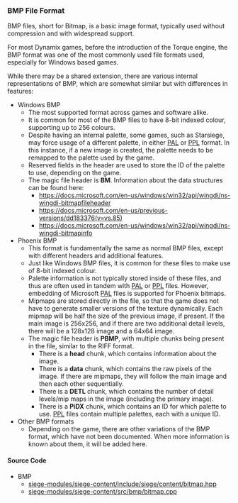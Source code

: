 ### BMP File Format

BMP files, short for Bitmap, is a basic image format, typically used without compression and with widespread support.

For most Dynamix games, before the introduction of the Torque engine, the BMP format was one of the most commonly used file formats used, especially for Windows based games.

While there may be a shared extension, there are various internal representations of BMP, which are somewhat similar but with differences in features:

* Windows BMP
  * The most supported format across games and software alike.
  * It is common for most of the BMP files to have 8-bit indexed colour, supporting up to 256 colours.
  * Despite having an internal palette, some games, such as Starsiege, may force usage of a different palette, in either [PAL](PAL.md) or [PPL](PPL.md) format. In this instance, if a new image is created, the palette needs to be remapped to the palette used by the game.
  * Reserved fields in the header are used to store the ID of the palette to use, depending on the game.
  * The magic file header is **BM**. Information about the data structures can be found here:
    * https://docs.microsoft.com/en-us/windows/win32/api/wingdi/ns-wingdi-bitmapfileheader
    * https://docs.microsoft.com/en-us/previous-versions/dd183376(v=vs.85)
    * https://docs.microsoft.com/en-us/windows/win32/api/wingdi/ns-wingdi-bitmapinfo
* Phoenix BMP
  * This format is fundamentally the same as normal BMP files, except with different headers and additional features.
  * Just like Windows BMP files, it is common for these files to make use of 8-bit indexed colour.
  * Palette information is not typically stored inside of these files, and thus are often used in tandem with [PAL](PAL.md) or [PPL](PPL.md) files. However, embedding of Microsoft [PAL](PAL.md) files is supported for Phoenix bitmaps.
  * Mipmaps are stored directly in the file, so that the game does not have to generate smaller versions of the texture dynamically. Each mipmap will be half the size of the previous image, if present. If the main image is 256x256, and if there are two additional detail levels, there will be a 128x128 image and a 64x64 image.
  * The magic file header is **PBMP**, with multiple chunks being present in the file, similar to the RIFF format.
    * There is a **head** chunk, which contains information about the image.
    * There is a **data** chunk, which contains the raw pixels of the image. If there are mipmaps, they will follow the main image and then each other sequentially. 
    * There is a **DETL** chunk, which contains the number of detail levels/mip maps in the image (including the primary image).
    * There is a **PiDX** chunk, which contains an ID for which palette to use. [PPL](PPL.md) files contain multiple palettes, each with a unique ID. 
* Other BMP formats
  * Depending on the game, there are other variations of the BMP format, which have not been documented. When more information is known about them, it will be added here.

#### Source Code
* BMP
    * [siege-modules/siege-content/include/siege/content/bitmap.hpp](/siege-modules/siege-content/include/siege/content/bmp/bitmap.hpp)
    * [siege-modules/siege-content/src/bmp/bitmap.cpp](/siege-modules/siege-content/src/bmp/bitmap.cpp)